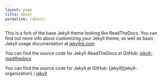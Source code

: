 ```yaml
---
layout: page
title: About
permalink: /about/
---
```


This is a fork of the base Jekyll theme looking like ReadTheDocs.
You can find out more info about customizing your Jekyll theme,
as well as basic Jekyll usage documentation at [jekyllrb.com](https://jekyllrb.com/)

You can find the source code for Jekyll-ReadTheDocs at GitHub:
[jekyll-readthedocs](https://github.com/Pawamoy/jekyll-readthedocs)

You can find the source code for Jekyll at GitHub:
[jekyll][jekyll-organization] /
[jekyll](https://github.com/jekyll/jekyll)
